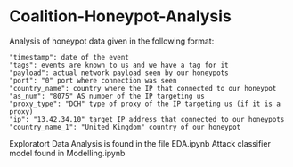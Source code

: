 # Coalition-Honeypot-Analysis
Analysis of honeypot data given in the following format: 

    "timestamp": date of the event
    "tags": events are known to us and we have a tag for it
    "payload": actual network payload seen by our honeypots
    "port": "0" port where connection was seen
    "country_name": country where the IP that connected to our honeypot
    "as_num": "8075" AS number of the IP targeting us
    "proxy_type": "DCH" type of proxy of the IP targeting us (if it is a proxy)
    "ip": "13.42.34.10" target IP address that connected to our honeypots
    "country_name_1": "United Kingdom" country of our honeypot
  
  Exploratort Data Analysis is found in the file EDA.ipynb
  Attack classifier model found in Modelling.ipynb
